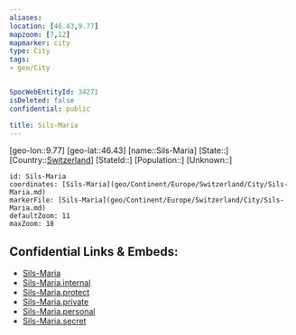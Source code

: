 ```yaml
---
aliases: 
location: [46.43,9.77]
mapzoom: [7,12] 
mapmarker: city 
type: City
tags:
- geo/City


SpocWebEntityId: 34271
isDeleted: false
confidential: public

title: Sils-Maria
---
```

[geo-lon::9.77]
[geo-lat::46.43]
[name::Sils-Maria]
[State::]
[Country::[Switzerland](geo/Continent/Europe/Switzerland.md)]
[StateId::]
[Population::]
[Unknown::]


```leaflet
id: Sils-Maria
coordinates: [Sils-Maria](geo/Continent/Europe/Switzerland/City/Sils-Maria.md)
markerFile: [Sils-Maria](geo/Continent/Europe/Switzerland/City/Sils-Maria.md)
defaultZoom: 11 
maxZoom: 18
```


## Confidential Links & Embeds: 
- [Sils-Maria](../../../../../../_public/geo/Continent/Europe/Switzerland/City/Sils-Maria.md) 
- [Sils-Maria.internal](../../../../../../_internal/geo/Continent/Europe/Switzerland/City/Sils-Maria.internal.md) 
- [Sils-Maria.protect](../../../../../../_protect/geo/Continent/Europe/Switzerland/City/Sils-Maria.protect.md) 
- [Sils-Maria.private](../../../../../../_private/geo/Continent/Europe/Switzerland/City/Sils-Maria.private.md) 
- [Sils-Maria.personal](../../../../../../_personal/geo/Continent/Europe/Switzerland/City/Sils-Maria.personal.md) 
- [Sils-Maria.secret](../../../../../../_secret/geo/Continent/Europe/Switzerland/City/Sils-Maria.secret.md) 
